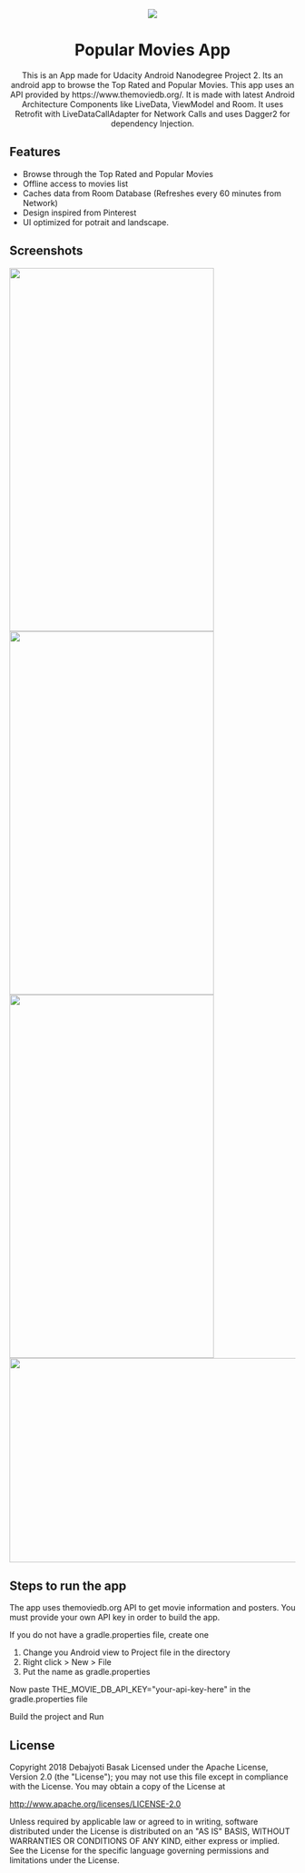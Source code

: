 <p align="center"> 
<img src="https://github.com/debo1994/UdacityPopularMovies/blob/master/app/src/main/res/mipmap-xxxhdpi/ic_launcher.png">
</p>

<h1 align="center">Popular Movies App</h1>
<p align="center">This is an App made for Udacity Android Nanodegree Project 2. Its an android app to browse the Top Rated and Popular Movies. This app uses an API provided by https://www.themoviedb.org/. It is made with latest Android Architecture Components like LiveData, ViewModel and Room. It uses Retrofit with LiveDataCallAdapter for Network Calls and uses Dagger2 for dependency Injection.</p>

<h2>Features</h2>

- Browse through the Top Rated and Popular Movies
- Offline access to movies list
- Caches data from Room Database (Refreshes every 60 minutes from Network)
- Design inspired from Pinterest
- UI optimized for potrait and landscape.

<h2>Screenshots</h2>
<img src="https://github.com/debo1994/UdacityPopularMovies/blob/master/screenshots/screener_1529345854758.png" width="360" height="640"><br/>
<img src="https://github.com/debo1994/UdacityPopularMovies/blob/master/screenshots/screener_1529345887129.png" width="360" height="640"><br/>
<img src="https://github.com/debo1994/UdacityPopularMovies/blob/master/screenshots/screener_1529345905882.png" width="360" height="640"><br/>
<img src="https://github.com/debo1994/UdacityPopularMovies/blob/master/screenshots/screener_1529345923626.png" width="640" height="360"><br/>

<h2>Steps to run the app</h2>
<p>The app uses themoviedb.org API to get movie information and posters. You must provide your own API key in order to build the app.</p>
<p>If you do not have a gradle.properties file, create one</p>
<ol>
<li>Change you Android view to Project file in the directory</li>
<li>Right click > New > File</li>
<li>Put the name as gradle.properties</li>
</ol>
<p>Now paste THE_MOVIE_DB_API_KEY="your-api-key-here" in the gradle.properties file</p>
<p>Build the project and Run</p>

## License
Copyright 2018 Debajyoti Basak
Licensed under the Apache License, Version 2.0 (the "License"); you may not use this file except in compliance with the License. You may obtain a copy of the License at

http://www.apache.org/licenses/LICENSE-2.0

Unless required by applicable law or agreed to in writing, software distributed under the License is distributed on an "AS IS" BASIS, WITHOUT WARRANTIES OR CONDITIONS OF ANY KIND, either express or implied. See the License for the specific language governing permissions and limitations under the License.
